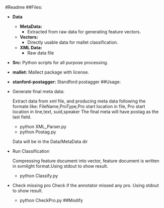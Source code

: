 #Readme
##Files:
- __Data__
	- __MetaData:__
		- Extracted from raw data for generating feature vectors.
	- __Vectors:__
		- Directly usable data for mallet classification.
	- __XML Data:__
		- Raw data file
- __Src:__
	Python scripts for all purpose processing.
- __mallet:__
	Mallect package with license.
- __stanford-postagger:__
	Standford postagger
##Usage:
- Generate final meta data: 

	Extract data from xml file, and producing meta data following the formate like:
	FileName,ProType,Pro start location in file, Pro start location in line,text, suid,speaker
	The final meta will have postag as the last field.
	- python XML_Parser.py
	- python Postag.py
		
	Data will be in the Data/MetaData dir
- Run Classification

	Compressing feature document into vector, feature document is written in svmlight format.Using stdout to show result.
	- python Classify.py

- Check missing pro
	Check if the annotator missed any pro. Using stdout to show result.
	- python CheckPro.py
##Modify


